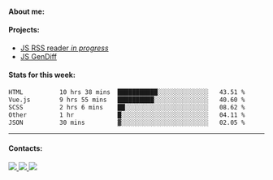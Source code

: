 #### About me:

#### Projects:
- [JS RSS reader *in progress*](https://github.com/GKoil/frontend-project-lvl3)
- [JS GenDiff](https://github.com/GKoil/GenDiff)

#### Stats for this week:
<!--START_SECTION:waka-->

```txt
HTML          10 hrs 38 mins  ███████████░░░░░░░░░░░░░░   43.51 %
Vue.js        9 hrs 55 mins   ██████████░░░░░░░░░░░░░░░   40.60 %
SCSS          2 hrs 6 mins    ██░░░░░░░░░░░░░░░░░░░░░░░   08.62 %
Other         1 hr            █░░░░░░░░░░░░░░░░░░░░░░░░   04.11 %
JSON          30 mins         ▓░░░░░░░░░░░░░░░░░░░░░░░░   02.05 %
```

<!--END_SECTION:waka-->
---
#### Contacts:

<a target='_blank' title='LinkedIn' href="https://www.linkedin.com/in/gkoil/">
  <img src="https://img.shields.io/badge/LinkedIn-0077B5?style=for-the-badge&logo=linkedin&logoColor=white" />
</a>
<a target='_blank' title='Telegram' href="https://t.me/gkoil">
  <img src="https://img.shields.io/badge/Telegram-2CA5E0?style=for-the-badge&logo=telegram&logoColor=white" />
</a>
<a target='_blank' title='Gmail' href="mailto: gk.grigorev@gmail.com">
  <img src="https://img.shields.io/badge/Gmail-D14836?style=for-the-badge&logo=gmail&logoColor=white" />
</a>

